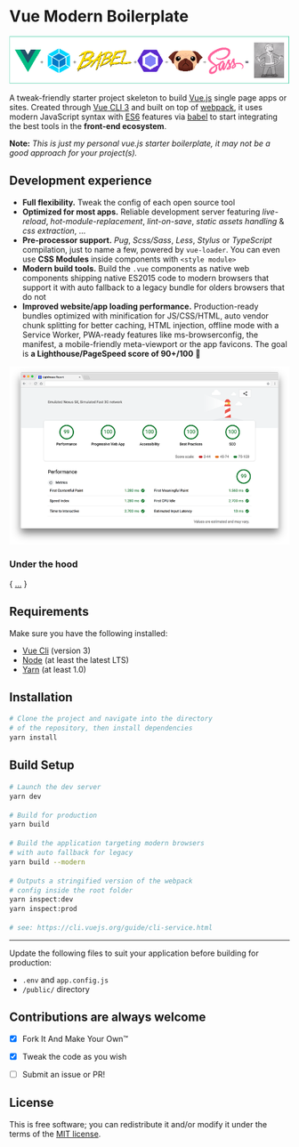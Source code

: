 
# Vue Modern Boilerplate

[![vue-modern-boilerplate](media/header.gif)](README.md)

A tweak-friendly starter project skeleton to build [Vue.js](https://vuejs.org) single page apps or sites. Created through [Vue CLI 3](https://cli.vuejs.org/) and built on top of [webpack](https://webpack.github.io/), it uses modern JavaScript syntax with [ES6](https://github.com/lukehoban/es6features) features via [babel](https://babeljs.io/) to start integrating the best tools in the **front-end ecosystem**.

**Note:** _This is just my personal vue.js starter boilerplate, it may not be a good approach for your project(s)._

## Development experience

- **Full flexibility.** Tweak the config of each open source tool
- **Optimized for most apps.** Reliable development server featuring _live-reload_, _hot-module-replacement_, _lint-on-save_, _static assets handling_ & _css extraction_, ...
- **Pre-processor support.** _Pug_, _Scss/Sass_, _Less_, _Stylus_ or _TypeScript_ compilation, just to name a few, powered by `vue-loader`. You can even use **CSS Modules** inside components with `<style module>`
- **Modern build tools.** Build the `.vue` components as native web components shipping native ES2015 code to modern browsers that support it with auto fallback to a legacy bundle for olders browsers that do not
- **Improved website/app loading performance.** Production-ready bundles optimized with minification for JS/CSS/HTML, auto vendor chunk splitting for better caching, HTML injection, offline mode with a Service Worker, PWA-ready features like ms-browserconfig, the manifest, a mobile-friendly meta-viewport or the app favicons. The goal is **a Lighthouse/PageSpeed score of 90+/100** 💉

![Lighthouse](media/lighthouse.png)

### Under the hood

{ [...](package.json) }

## Requirements

Make sure you have the following installed:

- [Vue Cli](https://github.com/vuejs/vue-cli) (version 3)
- [Node](https://nodejs.org/en/) (at least the latest LTS)
- [Yarn](https://yarnpkg.com/lang/en/docs/install/) (at least 1.0)

## Installation

```bash
# Clone the project and navigate into the directory
# of the repository, then install dependencies
yarn install
```

## Build Setup

```bash
# Launch the dev server
yarn dev

# Build for production
yarn build

# Build the application targeting modern browsers
# with auto fallback for legacy
yarn build --modern

# Outputs a stringified version of the webpack
# config inside the root folder
yarn inspect:dev
yarn inspect:prod

# see: https://cli.vuejs.org/guide/cli-service.html
```

---

Update the following files to suit your application before building for production:

- `.env` and `app.config.js`
- `/public/` directory

## Contributions are always welcome

- [x] Fork It And Make Your Own™

- [x] Tweak the code as you wish

- [ ] Submit an issue or PR!

## License

This is free software; you can redistribute it and/or modify it under the terms of the [MIT license](LICENSE).
